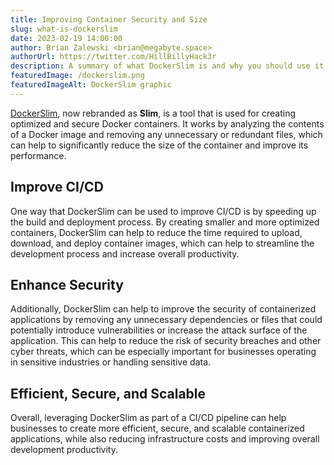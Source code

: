 ```yaml
---
title: Improving Container Security and Size
slug: what-is-dockerslim
date: 2023-02-19 14:00:00
author: Brian Zalewski <brian@megabyte.space>
authorUrl: https://twitter.com/HillBillyHack3r
description: A summary of what DockerSlim is and why you should use it to improve Docker container security and file size.
featuredImage: /dockerslim.png
featuredImageAlt: DockerSlim graphic
---
```


[DockerSlim](https://github.com/slimtoolkit/slim), now rebranded as **Slim**, is a tool that is used for creating optimized and secure Docker containers. It works by analyzing the contents of a Docker image and removing any unnecessary or redundant files, which can help to significantly reduce the size of the container and improve its performance.

## Improve CI/CD

One way that DockerSlim can be used to improve CI/CD is by speeding up the build and deployment process. By creating smaller and more optimized containers, DockerSlim can help to reduce the time required to upload, download, and deploy container images, which can help to streamline the development process and increase overall productivity.

## Enhance Security

Additionally, DockerSlim can help to improve the security of containerized applications by removing any unnecessary dependencies or files that could potentially introduce vulnerabilities or increase the attack surface of the application. This can help to reduce the risk of security breaches and other cyber threats, which can be especially important for businesses operating in sensitive industries or handling sensitive data.

## Efficient, Secure, and Scalable

Overall, leveraging DockerSlim as part of a CI/CD pipeline can help businesses to create more efficient, secure, and scalable containerized applications, while also reducing infrastructure costs and improving overall development productivity.